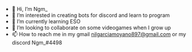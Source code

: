 - 👋 Hi, I’m Ngm_
- 👀 I’m interested in creating bots for discord and learn to program
- 🌱 I’m currently learning ESO
- 💞️ I’m looking to collaborate on some videogames when I grow up
- 📫 How to reach me in my gmail nilgarciamoyano897@gmail.com or my discord Ngm_#4498

<!---
NgmDev/NgmDev is a ✨ special ✨ repository because its `README.md` (this file) appears on your GitHub profile.
You can click the Preview link to take a look at your changes.
--->
